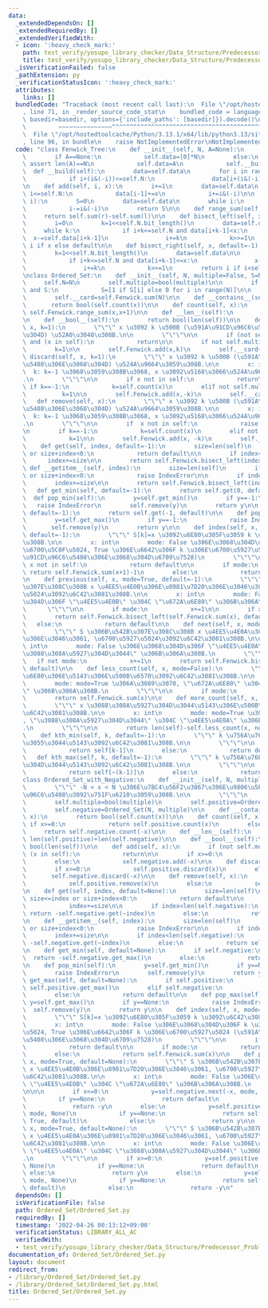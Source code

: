 ```yaml
---
data:
  _extendedDependsOn: []
  _extendedRequiredBy: []
  _extendedVerifiedWith:
  - icon: ':heavy_check_mark:'
    path: test_verify/yosupo_library_checker/Data_Structure/Predecessor_Problem-Ordered_Set.test.py
    title: test_verify/yosupo_library_checker/Data_Structure/Predecessor_Problem-Ordered_Set.test.py
  _isVerificationFailed: false
  _pathExtension: py
  _verificationStatusIcon: ':heavy_check_mark:'
  attributes:
    links: []
  bundledCode: "Traceback (most recent call last):\n  File \"/opt/hostedtoolcache/Python/3.13.1/x64/lib/python3.13/site-packages/onlinejudge_verify/documentation/build.py\"\
    , line 71, in _render_source_code_stat\n    bundled_code = language.bundle(stat.path,\
    \ basedir=basedir, options={'include_paths': [basedir]}).decode()\n          \
    \         ~~~~~~~~~~~~~~~^^^^^^^^^^^^^^^^^^^^^^^^^^^^^^^^^^^^^^^^^^^^^^^^^^^^^^^^^^^^^^^^^^\n\
    \  File \"/opt/hostedtoolcache/Python/3.13.1/x64/lib/python3.13/site-packages/onlinejudge_verify/languages/python.py\"\
    , line 96, in bundle\n    raise NotImplementedError\nNotImplementedError\n"
  code: "class Fenwick_Tree:\n    def __init__(self, N, A=None):\n        self.N=N\n\
    \        if A==None:\n            self.data=[0]*N\n        else:\n           \
    \ assert len(A)==N\n            self.data=A\n            self.__build()\n\n  \
    \  def __build(self):\n        data=self.data\n        for i in range(1, self.N+1):\n\
    \            if i+(i&(-i))<=self.N:\n                data[i+(i&(-i))-1]+=data[i-1]\n\
    \n    def add(self, i, x):\n        i+=1\n        data=self.data\n        while\
    \ i<=self.N:\n            data[i-1]+=x\n            i+=i&(-i)\n\n    def sum(self,\
    \ i):\n        S=0\n        data=self.data\n        while i:\n            S+=data[i-1]\n\
    \            i-=i&(-i)\n        return S\n\n    def range_sum(self,l,r):\n   \
    \     return self.sum(r)-self.sum(l)\n\n    def bisect_left(self, x, default=-1):\n\
    \        i=0\n        k=1<<self.N.bit_length()\n        data=self.data\n\n   \
    \     while k:\n            if i+k<=self.N and data[i+k-1]<x:\n              \
    \  x-=self.data[i+k-1]\n                i+=k\n            k>>=1\n        return\
    \ i if x else default\n\n    def bisect_right(self, x, default=-1):\n        i=0\n\
    \        k=1<<self.N.bit_length()\n        data=self.data\n\n        while k:\n\
    \            if i+k<=self.N and data[i+k-1]<=x:\n                x-=self.data[i+k-1]\n\
    \                i+=k\n            k>>=1\n        return i if i<self.N else default\n\
    \nclass Ordered_Set:\n    def __init__(self, N, multiple=False, S=None):\n   \
    \     self.N=N\n        self.multiple=bool(multiple)\n\n        if (not multiple)\
    \ and S:\n            S=[1 if S[i] else 0 for i in range(N)]\n\n        self.Fenwick=Fenwick_Tree(N,S)\n\
    \        self.__card=self.Fenwick.sum(N)\n\n    def __contains__(self, x):\n \
    \       return bool(self.count(x))\n\n    def count(self, x):\n        return\
    \ self.Fenwick.range_sum(x,x+1)\n\n    def __len__(self):\n        return self.__card\n\
    \n    def __bool__(self):\n        return bool(len(self))\n\n    def add(self,\
    \ x, k=1):\n        \"\"\" x \u3092 k \u500B (\u591A\u91CD\u96C6\u5408\u306E\u3068\
    \u304D) \u52A0\u3048\u308B.\n\n        \"\"\"\n\n        if (not self.multiple)\
    \ and (x in self):\n            return\n\n        if not self.multiple:\n    \
    \        k=1\n\n        self.Fenwick.add(x,k)\n        self.__card+=k\n\n    def\
    \ discard(self, x, k=1):\n        \"\"\" x \u3092 k \u500B (\u591A\u91CD\u96C6\
    \u5408\u306E\u3068\u304D) \u524A\u9664\u3059\u308B.\n\n        x: int\n      \
    \  k: k=-1 \u3068\u3059\u308B\u3068, x \u3092\u5168\u3066\u524A\u9664\u3059\u308B\
    .\n        \"\"\"\n\n        if x not in self:\n            return\n\n       \
    \ if k==-1:\n            k=self.count(x)\n        elif not self.multiple:\n  \
    \          k=1\n\n        self.Fenwick.add(x,-k)\n        self.__card-=k\n\n \
    \   def remove(self, x):\n        \"\"\" x \u3092 k \u500B (\u591A\u91CD\u96C6\
    \u5408\u306E\u3068\u304D) \u524A\u9664\u3059\u308B.\n\n        x: int\n      \
    \  k: k=-1 \u3068\u3059\u308B\u3068, x \u3092\u5168\u3066\u524A\u9664\u3059\u308B\
    .\n        \"\"\"\n\n        if  x not in self:\n            raise KeyError(x)\n\
    \n        if k==-1:\n            k=self.count(x)\n        elif not self.multiple:\n\
    \            k=1\n\n        self.Fenwick.add(x, -k)\n        self.__card-=k\n\n\
    \    def get(self, index, default=-1):\n        size=len(self)\n        if size<=index\
    \ or size+index<0:\n            return default\n\n        if index<0:\n      \
    \      index+=size\n\n        return self.Fenwick.bisect_left(index+1)\n\n   \
    \ def __getitem__(self, index):\n        size=len(self)\n        if size<=index\
    \ or size+index<0:\n            raise IndexError\n\n        if index<0:\n    \
    \        index+=size\n\n        return self.Fenwick.bisect_left(index+1)\n\n \
    \   def get_min(self, default=-1):\n        return self.get(0, default)\n\n  \
    \  def pop_min(self):\n        y=self.get_min()\n        if y==-1:\n         \
    \   raise IndexError\n        self.remove(y)\n        return y\n\n    def get_max(self,\
    \ default=-1):\n        return self.get(-1, default)\n\n    def pop_max(self):\n\
    \        y=self.get_max()\n        if y==-1:\n            raise IndexError\n \
    \       self.remove(y)\n        return y\n\n    def index(self, x, mode=False,\
    \ default=-1):\n        \"\"\" S[k]=x \u3092\u6E80\u305F\u3059 k \u3092\u6C42\u3081\
    \u308B.\n\n        x: int\n        mode: False \u306E\u3068\u304D\u306F k \u306E\
    \u6700\u5C0F\u5024, True \u306E\u6642\u306F k \u306E\u6700\u5927\u5024 (\u591A\
    \u91CD\u96C6\u5408\u306E\u3068\u304D\u6709\u7528)\n        \"\"\"\n\n        if\
    \ x not in self:\n            return default\n\n        if mode:\n           \
    \ return self.Fenwick.sum(x+1)-1\n        else:\n            return self.Fenwick.sum(x)\n\
    \n    def previous(self, x, mode=True, default=-1):\n        \"\"\" S \u306B\u542B\
    \u307E\u308C\u308B x \u4EE5\u4E0B\u306E\u8981\u7D20\u306E\u3046\u3061, \u6700\u5927\
    \u5024\u3092\u6C42\u3081\u308B.\n\n        x: int\n        mode: False \u306E\u3068\
    \u304D\u306F \"\u4EE5\u4E0B\" \u304C \"\u672A\u6E80\" \u306B\u306A\u308B.\n  \
    \      \"\"\"\n\n        if mode:\n            x+=1\n\n        if x>=0:\n    \
    \        return self.Fenwick.bisect_left(self.Fenwick.sum(x), default)\n     \
    \   else:\n            return default\n\n    def next(self, x, mode=True, default=-1):\n\
    \        \"\"\" S \u306B\u542B\u307E\u308C\u308B x \u4EE5\u4E0A\u306E\u8981\u7D20\
    \u306E\u3046\u3061, \u6700\u5927\u5024\u3092\u6C42\u3081\u308B.\n\n        x:\
    \ int\n        mode: False \u306E\u3068\u304D\u306F \"\u4EE5\u4E0A\" \u304C \"\
    \u3088\u308A\u5927\u304D\u3044\" \u306B\u306A\u308B.\n        \"\"\"\n\n     \
    \   if not mode:\n            x+=1\n        return self.Fenwick.bisect_right(self.Fenwick.sum(x),\
    \ default)\n\n    def less_count(self, x, mode=False):\n        \"\"\" x \u672A\
    \u6E80\u306E\u5143\u306E\u500B\u6570\u3092\u6C42\u3081\u308B.\n\n        x: int\n\
    \        mode: mode=True \u306A\u3089\u3070, \"\u672A\u6E80\" \u304C \"\u4EE5\u4E0B\
    \" \u306B\u306A\u308B.\n        \"\"\"\n\n        if mode:\n            x+=1\n\
    \        return self.Fenwick.sum(x)\n\n    def more_count(self, x, mode=False):\n\
    \        \"\"\" x \u3088\u308A\u5927\u304D\u3044\u5143\u306E\u500B\u6570\u3092\
    \u6C42\u3081\u308B.\n\n        x: int\n        mode: mode=True \u306A\u3089\u3070\
    , \"\u3088\u308A\u5927\u304D\u3044\" \u304C \"\u4EE5\u4E0A\" \u306B\u306A\u308B\
    .\n        \"\"\"\n\n        return len(self)-self.less_count(x, not mode)\n\n\
    \    def kth_min(self, k, default=-1):\n        \"\"\" k \u756A\u76EE\u306B\u5C0F\
    \u3055\u3044\u5143\u3092\u6C42\u3081\u308B.\n\n        \"\"\"\n\n        if 1<=k<=len(self):\n\
    \            return self[k-1]\n        else:\n            return default\n\n \
    \   def kth_max(self, k, default=-1):\n        \"\"\" k \u756A\u76EE\u306B\u5927\
    \u304D\u3044\u5143\u3092\u6C42\u3081\u308B.\n\n        \"\"\"\n\n        if 1<=k<=len(self):\n\
    \            return self[~(k-1)]\n        else:\n            return default\n\n\
    class Ordered_Set_with_Negative:\n    def __init__(self, N, multiple=False):\n\
    \        \"\"\" -N < x < N \u306E\u7BC4\u56F2\u3067\u306E\u9806\u5E8F\u4ED8\u304D\
    \u96C6\u5408\u3092\u751F\u6210\u3059\u308B.\n\n        \"\"\"\n        self.N=N\n\
    \        self.multiple=bool(multiple)\n        self.positive=Ordered_Set(N, multiple)\n\
    \        self.negative=Ordered_Set(N, multiple)\n\n    def __contains__(self,\
    \ x):\n        return bool(self.count(x))\n\n    def count(self, x):\n       \
    \ if x>=0:\n            return self.positive.count(x)\n        else:\n       \
    \     return self.negative.count(-x)\n\n    def __len__(self):\n        return\
    \ len(self.positive)+len(self.negative)\n\n    def __bool__(self):\n        return\
    \ bool(len(self))\n\n    def add(self, x):\n        if (not self.multiple) and\
    \ (x in self):\n            return\n\n        if x>=0:\n            self.positive.add(x)\n\
    \        else:\n            self.negative.add(-x)\n\n    def discard(self, x):\n\
    \        if x>=0:\n            self.positive.discard(x)\n        else:\n     \
    \       self.negative.discard(-x)\n\n    def remove(self, x):\n        if x>=0:\n\
    \            self.positive.remove(x)\n        else:\n            self.negative.remove(-x)\n\
    \n    def get(self, index, default=None):\n        size=len(self)\n        if\
    \ size<=index or size+index<0:\n            return default\n\n        if index<0:\n\
    \            index+=size\n\n        if index<len(self.negative):\n           \
    \ return -self.negative.get(~index)\n        else:\n            return self.positive.get(index-len(self.negative))\n\
    \n    def __getitem__(self, index):\n        size=len(self)\n        if size<=index\
    \ or size+index<0:\n            raise IndexError\n\n        if index<0:\n    \
    \        index+=size\n\n        if index<len(self.negative):\n            return\
    \ -self.negative.get(~index)\n        else:\n            return self.positive.get(index-len(self.negative))\n\
    \n    def get_min(self, default=None):\n        if self.negative:\n          \
    \  return -self.negative.get_max()\n        else:\n            return self.positive.get_min(default=default)\n\
    \n    def pop_min(self):\n        y=self.get_min()\n        if y==None:\n    \
    \        raise IndexError\n        self.remove(y)\n        return y\n\n    def\
    \ get_max(self, default=None):\n        if self.positive:\n            return\
    \ self.positive.get_max()\n        elif self.negative:\n            return -self.negative.get_min()\n\
    \        else:\n            return default\n\n    def pop_max(self):\n       \
    \ y=self.get_max()\n        if y==None:\n            raise IndexError\n      \
    \  self.remove(y)\n        return y\n\n    def index(self, x, mode=False, default=None):\n\
    \        \"\"\" S[k]=x \u3092\u6E80\u305F\u3059 k \u3092\u6C42\u3081\u308B.\n\n\
    \        x: int\n        mode: False \u306E\u3068\u304D\u306F k \u306E\u6700\u5C0F\
    \u5024, True \u306E\u6642\u306F k \u306E\u6700\u5927\u5024 (\u591A\u91CD\u96C6\
    \u5408\u306E\u3068\u304D\u6709\u7528)\n        \"\"\"\n\n        if x not in self:\n\
    \            return default\n\n        if mode:\n            return self.Fenwick.sum(x+1)-1\n\
    \        else:\n            return self.Fenwick.sum(x)\n\n    def previous(self,\
    \ x, mode=True, default=None):\n        \"\"\" S \u306B\u542B\u307E\u308C\u308B\
    \ x \u4EE5\u4E0B\u306E\u8981\u7D20\u306E\u3046\u3061, \u6700\u5927\u5024\u3092\
    \u6C42\u3081\u308B.\n\n        x: int\n        mode: False \u306E\u3068\u304D\u306F\
    \ \"\u4EE5\u4E0B\" \u304C \"\u672A\u6E80\" \u306B\u306A\u308B.\n        \"\"\"\
    \n\n\n        if x<=0:\n            y=self.negative.next(-x, mode, None)\n   \
    \         if y==None:\n                return default\n            else:\n   \
    \             return -y\n        else:\n            y=self.positive.previous(x,\
    \ mode, None)\n            if y==None:\n                return self.previous(-1,\
    \ True, default)\n            else:\n                return y\n\n    def next(self,\
    \ x, mode=True, default=None):\n        \"\"\" S \u306B\u542B\u307E\u308C\u308B\
    \ x \u4EE5\u4E0A\u306E\u8981\u7D20\u306E\u3046\u3061, \u6700\u5927\u5024\u3092\
    \u6C42\u3081\u308B.\n\n        x: int\n        mode: False \u306E\u3068\u304D\u306F\
    \ \"\u4EE5\u4E0A\" \u304C \"\u3088\u308A\u5927\u304D\u3044\" \u306B\u306A\u308B\
    .\n        \"\"\"\n\n        if x>=0:\n            y=self.positive.next(x, mode,\
    \ None)\n            if y==None:\n                return default\n           \
    \ else:\n                return y\n        else:\n            y=self.negative.previous(-x,\
    \ mode, None)\n            if y==None:\n                return self.next(0, True,\
    \ default)\n            else:\n                return -y\n"
  dependsOn: []
  isVerificationFile: false
  path: Ordered_Set/Ordered_Set.py
  requiredBy: []
  timestamp: '2022-04-26 00:13:12+09:00'
  verificationStatus: LIBRARY_ALL_AC
  verifiedWith:
  - test_verify/yosupo_library_checker/Data_Structure/Predecessor_Problem-Ordered_Set.test.py
documentation_of: Ordered_Set/Ordered_Set.py
layout: document
redirect_from:
- /library/Ordered_Set/Ordered_Set.py
- /library/Ordered_Set/Ordered_Set.py.html
title: Ordered_Set/Ordered_Set.py
---
```

